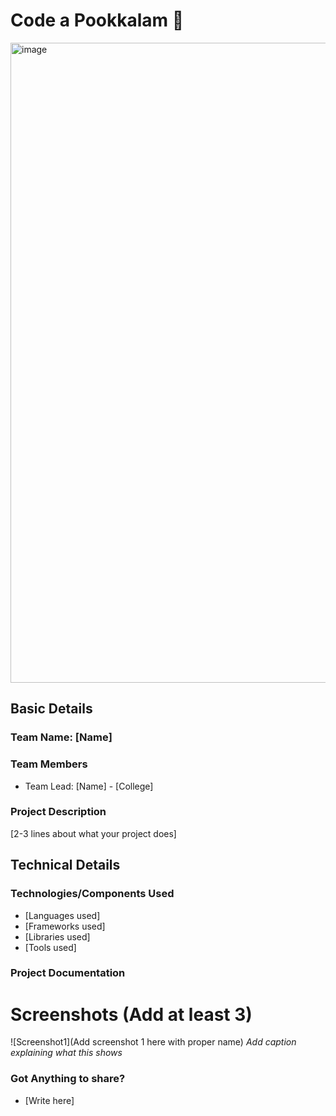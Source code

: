 
# Code a Pookkalam 🎯
<img width="2048" height="1024" alt="image" src="https://github.com/user-attachments/assets/b30d4cbf-46ff-4bb1-ab85-def11e5896ab" />


## Basic Details
### Team Name: [Name]


### Team Members
- Team Lead: [Name] - [College]

### Project Description
[2-3 lines about what your project does]


## Technical Details
### Technologies/Components Used
- [Languages used]
- [Frameworks used]
- [Libraries used]
- [Tools used]



### Project Documentation


# Screenshots (Add at least 3)
![Screenshot1](Add screenshot 1 here with proper name)
*Add caption explaining what this shows*


### Got Anything to share?
- [Write here]
